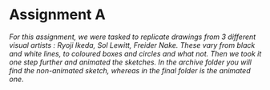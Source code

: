 # Assignment A

_For this assignment, we were tasked to replicate drawings from 3 different visual artists : Ryoji Ikeda, Sol Lewitt, Freider Nake. These vary from black and white lines, to coloured boxes and circles and what not. Then we took it one step further and animated the sketches. In the archive folder you will find the non-animated sketch, whereas in the final folder is the animated one_.
